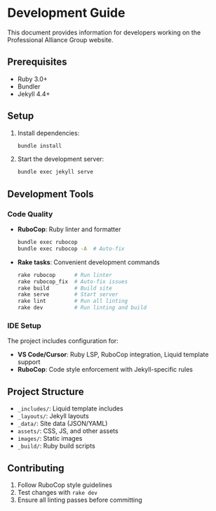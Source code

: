 # Development Guide

This document provides information for developers working on the Professional Alliance Group website.

## Prerequisites

- Ruby 3.0+
- Bundler
- Jekyll 4.4+

## Setup

1. Install dependencies:
   ```bash
   bundle install
   ```

2. Start the development server:
   ```bash
   bundle exec jekyll serve
   ```

## Development Tools

### Code Quality

- **RuboCop**: Ruby linter and formatter
  ```bash
  bundle exec rubocop
  bundle exec rubocop -A  # Auto-fix
  ```

- **Rake tasks**: Convenient development commands
  ```bash
  rake rubocop      # Run linter
  rake rubocop_fix  # Auto-fix issues
  rake build        # Build site
  rake serve        # Start server
  rake lint         # Run all linting
  rake dev          # Run linting and build
  ```

### IDE Setup

The project includes configuration for:
- **VS Code/Cursor**: Ruby LSP, RuboCop integration, Liquid template support
- **RuboCop**: Code style enforcement with Jekyll-specific rules

## Project Structure

- `_includes/`: Liquid template includes
- `_layouts/`: Jekyll layouts
- `_data/`: Site data (JSON/YAML)
- `assets/`: CSS, JS, and other assets
- `images/`: Static images
- `_build/`: Ruby build scripts

## Contributing

1. Follow RuboCop style guidelines
2. Test changes with `rake dev`
3. Ensure all linting passes before committing
